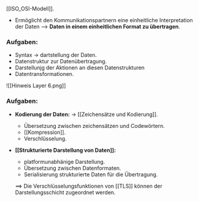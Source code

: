 [[ISO_OSI-Modell]].

- Ermöglicht den Kommunikationspartnern eine einheitliche Interpretation der Daten --> **Daten in einem einheitlichen Format zu übertragen**.

### Aufgaben:
- Syntax -> dartstellung der Daten.
- Datenstruktur zur Datenübertragung.
- Darstellunjg der Aktionen an diesen Datenstrukturen
- Datentransformationen.

![[Hinweis Layer 6.png]]

### Aufgaben:
- **Kodierung der Daten:** -> [[Zeichensätze und Kodierung]].
	- Übersetzung zwischen zeichensätzen und Codewörtern.
	- [[Kompression]].
	- Verschlüsselung.
- **[[Strukturierte Darstellung von Daten]]:**
	- platformunabhänige Darstellung.
	- Übersetzung zwischen Datenformaten.
	- Serialisierung strukturierte Daten für die Übertragung.

	==> Die Verschlüsselungsfunktionen von [[TLS]] können der Darstellungsschicht zugeordnet werden.
		